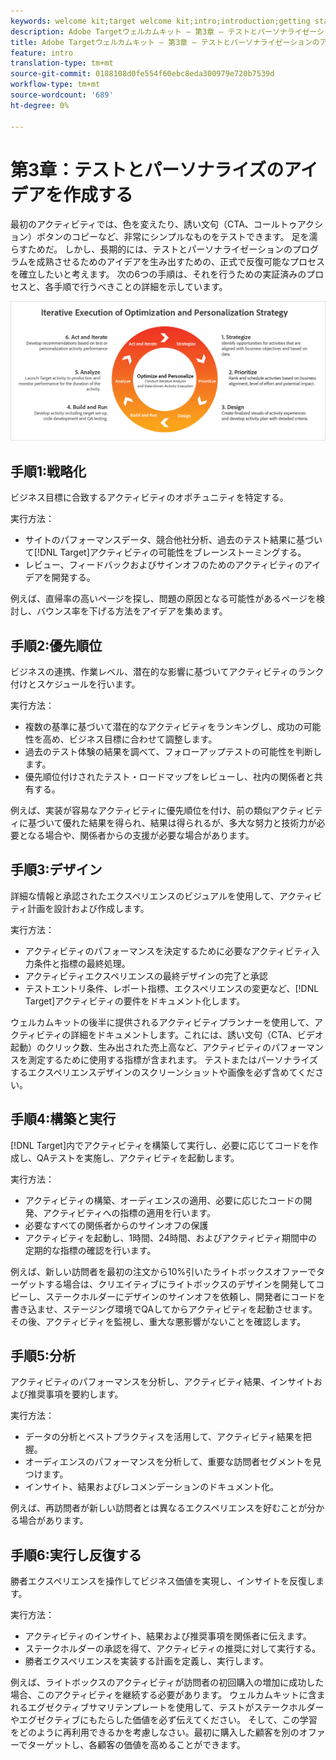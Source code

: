 ```yaml
---
keywords: welcome kit;target welcome kit;intro;introduction;getting started
description: Adobe Targetウェルカムキット — 第3章 — テストとパーソナライゼーションのアイデアの開発
title: Adobe Targetウェルカムキット — 第3章 — テストとパーソナライゼーションのアイデアの開発
feature: intro
translation-type: tm+mt
source-git-commit: 0188108d0fe554f60ebc8eda300979e720b7539d
workflow-type: tm+mt
source-wordcount: '689'
ht-degree: 0%

---
```



# 第3章：テストとパーソナライズのアイデアを作成する

最初のアクティビティでは、色を変えたり、誘い文句（CTA、コールトゥアクション）ボタンのコピーなど、非常にシンプルなものをテストできます。 足を濡らすためだ。 しかし、長期的には、テストとパーソナライゼーションのプログラムを成熟させるためのアイデアを生み出すための、正式で反復可能なプロセスを確立したいと考えます。 次の6つの手順は、それを行うための実証済みのプロセスと、各手順で行うべきことの詳細を示しています。

![最適化とパーソナライゼーション戦略図の反復実行](/help/c-intro/assets/six-steps.png)

## 手順1:戦略化

ビジネス目標に合致するアクティビティのオポチュニティを特定する。

実行方法：

* サイトのパフォーマンスデータ、競合他社分析、過去のテスト結果に基づいて[!DNL Target]アクティビティの可能性をブレーンストーミングする。
* レビュー、フィードバックおよびサインオフのためのアクティビティのアイデアを開発する。

例えば、直帰率の高いページを探し、問題の原因となる可能性があるページを検討し、バウンス率を下げる方法をアイデアを集めます。

## 手順2:優先順位

ビジネスの連携、作業レベル、潜在的な影響に基づいてアクティビティのランク付けとスケジュールを行います。

実行方法：

* 複数の基準に基づいて潜在的なアクティビティをランキングし、成功の可能性を高め、ビジネス目標に合わせて調整します。
* 過去のテスト体験の結果を調べて、フォローアップテストの可能性を判断します。
* 優先順位付けされたテスト・ロードマップをレビューし、社内の関係者と共有する。

例えば、実装が容易なアクティビティに優先順位を付け、前の類似アクティビティに基づいて優れた結果を得られ、結果は得られるが、多大な努力と技術力が必要となる場合や、関係者からの支援が必要な場合があります。

## 手順3:デザイン

詳細な情報と承認されたエクスペリエンスのビジュアルを使用して、アクティビティ計画を設計および作成します。

実行方法：

* アクティビティのパフォーマンスを決定するために必要なアクティビティ入力条件と指標の最終処理。
* アクティビティエクスペリエンスの最終デザインの完了と承認
* テストエントリ条件、レポート指標、エクスペリエンスの変更など、[!DNL Target]アクティビティの要件をドキュメント化します。

ウェルカムキットの後半に提供されるアクティビティプランナーを使用して、アクティビティの詳細をドキュメントします。これには、誘い文句（CTA、ビデオ起動）のクリック数、生み出された売上高など、アクティビティのパフォーマンスを測定するために使用する指標が含まれます。 テストまたはパーソナライズするエクスペリエンスデザインのスクリーンショットや画像を必ず含めてください。

## 手順4:構築と実行

[!DNL Target]内でアクティビティを構築して実行し、必要に応じてコードを作成し、QAテストを実施し、アクティビティを起動します。

実行方法：

* アクティビティの構築、オーディエンスの適用、必要に応じたコードの開発、アクティビティへの指標の適用を行います。
* 必要なすべての関係者からのサインオフの保護
* アクティビティを起動し、1時間、24時間、およびアクティビティ期間中の定期的な指標の確認を行います。

例えば、新しい訪問者を最初の注文から10%引いたライトボックスオファーでターゲットする場合は、クリエイティブにライトボックスのデザインを開発してコピーし、ステークホルダーにデザインのサインオフを依頼し、開発者にコードを書き込ませ、ステージング環境でQAしてからアクティビティを起動させます。 その後、アクティビティを監視し、重大な悪影響がないことを確認します。

## 手順5:分析

アクティビティのパフォーマンスを分析し、アクティビティ結果、インサイトおよび推奨事項を要約します。

実行方法：

* データの分析とベストプラクティスを活用して、アクティビティ結果を把握。
* オーディエンスのパフォーマンスを分析して、重要な訪問者セグメントを見つけます。
* インサイト、結果およびレコメンデーションのドキュメント化。

例えば、再訪問者が新しい訪問者とは異なるエクスペリエンスを好むことが分かる場合があります。

## 手順6:実行し反復する

勝者エクスペリエンスを操作してビジネス価値を実現し、インサイトを反復します。

実行方法：

* アクティビティのインサイト、結果および推奨事項を関係者に伝えます。
* ステークホルダーの承認を得て、アクティビティの推奨に対して実行する。
* 勝者エクスペリエンスを実装する計画を定義し、実行します。

例えば、ライトボックスのアクティビティが訪問者の初回購入の増加に成功した場合、このアクティビティを継続する必要があります。 ウェルカムキットに含まれるエグゼクティブサマリテンプレートを使用して、テストがステークホルダーやエグゼクティブにもたらした価値を必ず伝えてください。 そして、この学習をどのように再利用できるかを考慮しなさい。最初に購入した顧客を別のオファーでターゲットし、各顧客の価値を高めることができます。